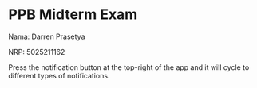# PPB Midterm Exam
Nama: Darren Prasetya

NRP: 5025211162

Press the notification button at the top-right of the app and it will cycle to different types of notifications.

